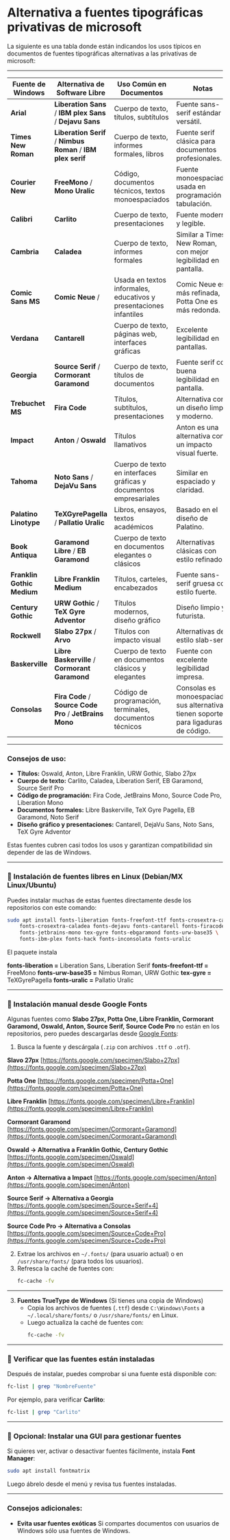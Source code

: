 
# Alternativa a fuentes tipográficas privativas de microsoft
La siguiente es una tabla donde están indicandos los usos típicos en documentos de fuentes tipográficas alternativas a las privativas de microsoft:

---

|   **Fuente de Windows**    |              **Alternativa de Software Libre**               |                    **Uso Común en Documentos**                     |                                      **Notas**                                       |
| -------------------------- | ------------------------------------------------------------ | ------------------------------------------------------------------ | ------------------------------------------------------------------------------------ |
| **Arial**                  | **Liberation Sans** / **IBM plex Sans** /  **Dejavu Sans**   | Cuerpo de texto, títulos, subtítulos                               | Fuente sans-serif estándar y versátil.                                               |
| **Times New Roman**        | **Liberation Serif** / **Nimbus Roman** / **IBM plex serif** | Cuerpo de texto, informes formales, libros                         | Fuente serif clásica para documentos profesionales.                                  |
| **Courier New**            | **FreeMono** / **Mono Uralic**                               | Código, documentos técnicos, textos monoespaciados                 | Fuente monoespaciada usada en programación y tabulación.                             |
| **Calibri**                | **Carlito**                                                  | Cuerpo de texto, presentaciones                                    | Fuente moderna y legible.                                                            |
| **Cambria**                | **Caladea**                                                  | Cuerpo de texto, informes formales                                 | Similar a Times New Roman, con mejor legibilidad en pantalla.                        |
| **Comic Sans MS**          | **Comic Neue** /                                             | Usada en textos informales, educativos y presentaciones infantiles | Comic Neue es más refinada, Potta One es más redonda.                                |
| **Verdana**                | **Cantarell**                                                | Cuerpo de texto, páginas web, interfaces gráficas                  | Excelente legibilidad en pantallas.                                                  |
| **Georgia**                | **Source Serif** / **Cormorant Garamond**                    | Cuerpo de texto, títulos de documentos                             | Fuente serif con buena legibilidad en pantalla.                                      |
| **Trebuchet MS**           | **Fira Code**                                                | Títulos, subtítulos, presentaciones                                | Alternativa con un diseño limpio y moderno.                                          |
| **Impact**                 | **Anton** / **Oswald**                                       | Títulos llamativos                                                 | Anton es una alternativa con un impacto visual fuerte.                               |
| **Tahoma**                 | **Noto Sans** / **DejaVu Sans**                              | Cuerpo de texto en interfaces gráficas y documentos empresariales  | Similar en espaciado y claridad.                                                     |
| **Palatino Linotype**      | **TeXGyrePagella** / **Pallatio Uralic**                     | Libros, ensayos, textos académicos                                 | Basado en el diseño de Palatino.                                                     |
| **Book Antiqua**           | **Garamond Libre** / **EB Garamond**                         | Cuerpo de texto en documentos elegantes o clásicos                 | Alternativas clásicas con estilo refinado.                                           |
| **Franklin Gothic Medium** | **Libre Franklin Medium**                                    | Títulos, carteles, encabezados                                     | Fuente sans-serif gruesa con estilo fuerte.                                          |
| **Century Gothic**         | **URW Gothic** / **TeX Gyre Adventor**                       | Títulos modernos, diseño gráfico                                   | Diseño limpio y futurista.                                                           |
| **Rockwell**               | **Slabo 27px** / **Arvo**                                    | Títulos con impacto visual                                         | Alternativas de estilo slab-serif.                                                   |
| **Baskerville**            | **Libre Baskerville** / **Cormorant Garamond**               | Cuerpo de texto en documentos clásicos y elegantes                 | Fuente con excelente legibilidad impresa.                                            |
| **Consolas**               | **Fira Code** / **Source Code Pro** / **JetBrains Mono**     | Código de programación, terminales, documentos técnicos            | Consolas es monoespaciada, sus alternativas tienen soporte para ligaduras de código. |

---

### **Consejos de uso:** 

- **Títulos:** Oswald, Anton, Libre Franklin, URW Gothic, Slabo 27px  
- **Cuerpo de texto:** Carlito, Caladea, Liberation Serif, EB Garamond, Source Serif Pro  
- **Código de programación:** Fira Code, JetBrains Mono, Source Code Pro, Liberation Mono  
- **Documentos formales:** Libre Baskerville, TeX Gyre Pagella, EB Garamond, Noto Serif  
- **Diseño gráfico y presentaciones:** Cantarell, DejaVu Sans, Noto Sans, TeX Gyre Adventor  

Estas fuentes cubren casi todos los usos y garantizan compatibilidad sin depender de las de Windows.

---

### **📌 Instalación de fuentes libres en Linux (Debian/MX Linux/Ubuntu)**
Puedes instalar muchas de estas fuentes directamente desde los repositorios con este comando:  

```bash
sudo apt install fonts-liberation fonts-freefont-ttf fonts-crosextra-carlito \
    fonts-crosextra-caladea fonts-dejavu fonts-cantarell fonts-firacode \
    fonts-jetbrains-mono tex-gyre fonts-ebgaramond fonts-urw-base35 \
    fonts-ibm-plex fonts-hack fonts-inconsolata fonts-uralic
```

El paquete instala

**fonts-liberation =** Liberation Sans, Liberation Serif
**fonts-freefont-ttf =** FreeMono
**fonts-urw-base35 =** Nimbus Roman, URW Gothic
**tex-gyre =** TeXGyrePagella
**fonts-uralic =** Pallatio Uralic



---

### **📌 Instalación manual desde Google Fonts**
Algunas fuentes como **Slabo 27px, Potta One, Libre Franklin, Cormorant Garamond, Oswald, Anton, Source Serif, Source Code Pro** no están en los repositorios, pero puedes descargarlas desde [Google Fonts](https://fonts.google.com/):  
1. Busca la fuente y descárgala (`.zip` con archivos `.ttf` o `.otf`).  

**Slavo 27px**
[https://fonts.google.com/specimen/Slabo+27px](https://fonts.google.com/specimen/Slabo+27px)

**Potta One**
[https://fonts.google.com/specimen/Potta+One](https://fonts.google.com/specimen/Potta+One)

**Libre Franklin**
[https://fonts.google.com/specimen/Libre+Franklin](https://fonts.google.com/specimen/Libre+Franklin)

**Cormorant Garamond**
[https://fonts.google.com/specimen/Cormorant+Garamond](https://fonts.google.com/specimen/Cormorant+Garamond)

**Oswald → Alternativa a Franklin Gothic, Century Gothic**  
[https://fonts.google.com/specimen/Oswald](https://fonts.google.com/specimen/Oswald)

**Anton → Alternativa a Impact**
[https://fonts.google.com/specimen/Anton](https://fonts.google.com/specimen/Anton)

**Source Serif → Alternativa a Georgia**
[https://fonts.google.com/specimen/Source+Serif+4](https://fonts.google.com/specimen/Source+Serif+4)

**Source Code Pro → Alternativa a Consolas** 
[https://fonts.google.com/specimen/Source+Code+Pro](https://fonts.google.com/specimen/Source+Code+Pro)

2. Extrae los archivos en `~/.fonts/` (para usuario actual) o en `/usr/share/fonts/` (para todos los usuarios).  
3. Refresca la caché de fuentes con:  
   ```bash
   fc-cache -fv
   ```
---

3. **Fuentes TrueType de Windows** (Si tienes una copia de Windows)
   - Copia los archivos de fuentes (`.ttf`) desde `C:\Windows\Fonts` a `~/.local/share/fonts/` o `/usr/share/fonts/` en Linux.
   - Luego actualiza la caché de fuentes con:
     ```bash
     fc-cache -fv
     ```
---

### **📌 Verificar que las fuentes están instaladas**
Después de instalar, puedes comprobar si una fuente está disponible con:  
```bash
fc-list | grep "NombreFuente"
```
Por ejemplo, para verificar **Carlito**:  
```bash
fc-list | grep "Carlito"
```
---

### **📌 Opcional: Instalar una GUI para gestionar fuentes**
Si quieres ver, activar o desactivar fuentes fácilmente, instala **Font Manager**:  
```bash
sudo apt install fontmatrix
```
Luego ábrelo desde el menú y revisa tus fuentes instaladas.

---

### Consejos adicionales:
- **Evita usar fuentes exóticas** Si compartes documentos con usuarios de Windows sólo usa fuentes de Windows.